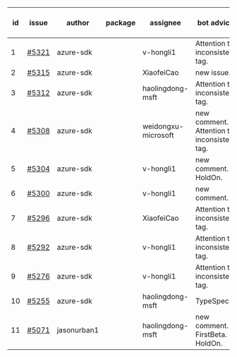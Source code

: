 | id | issue | author | package | assignee | bot advice | created date of issue | target release date | date from target |
| ------ | ------ | ------ | ------ | ------ | ------ | ------ | ------ | :-----: |
| 1 | [#5321](https://github.com/Azure/sdk-release-request/issues/5321) | azure-sdk |  | v-hongli1 | Attention to inconsistent tag. | 07-05 | 07-25 |  |
| 2 | [#5315](https://github.com/Azure/sdk-release-request/issues/5315) | azure-sdk |  | XiaofeiCao | new issue. | 07-02 | 07-26 |  |
| 3 | [#5312](https://github.com/Azure/sdk-release-request/issues/5312) | azure-sdk |  | haolingdong-msft | Attention to inconsistent tag. | 07-01 | 07-25 |  |
| 4 | [#5308](https://github.com/Azure/sdk-release-request/issues/5308) | azure-sdk |  | weidongxu-microsoft | new comment. Attention to inconsistent tag. | 06-27 | 07-26 |  |
| 5 | [#5304](https://github.com/Azure/sdk-release-request/issues/5304) | azure-sdk |  | v-hongli1 | new comment. HoldOn. | 06-27 | 07-25 |  |
| 6 | [#5300](https://github.com/Azure/sdk-release-request/issues/5300) | azure-sdk |  | v-hongli1 | new comment. | 06-26 | 07-26 |  |
| 7 | [#5296](https://github.com/Azure/sdk-release-request/issues/5296) | azure-sdk |  | XiaofeiCao | Attention to inconsistent tag. | 06-25 | 07-26 |  |
| 8 | [#5292](https://github.com/Azure/sdk-release-request/issues/5292) | azure-sdk |  | v-hongli1 | Attention to inconsistent tag. | 06-25 | 07-25 |  |
| 9 | [#5276](https://github.com/Azure/sdk-release-request/issues/5276) | azure-sdk |  | v-hongli1 | Attention to inconsistent tag. | 06-14 | 07-26 |  |
| 10 | [#5255](https://github.com/Azure/sdk-release-request/issues/5255) | azure-sdk |  | haolingdong-msft | TypeSpec. | 06-05 | 06-21 |  |
| 11 | [#5071](https://github.com/Azure/sdk-release-request/issues/5071) | jasonurban1 |  | haolingdong-msft | new comment. FirstBeta. HoldOn. | 03-22 | 05-24 |  |
